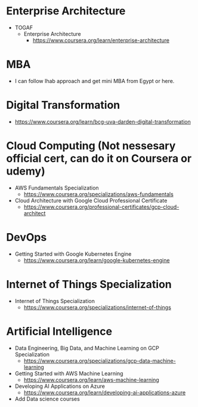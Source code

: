 # Enterprise Architecture 
- TOGAF
  - Enterprise Architecture
    - https://www.coursera.org/learn/enterprise-architecture


# MBA 
- I can follow Ihab approach and get mini MBA from Egypt or here.


# Digital Transformation
- https://www.coursera.org/learn/bcg-uva-darden-digital-transformation


# Cloud Computing (Not nessesary official cert, can do it on Coursera or udemy)
- AWS Fundamentals Specialization
  - https://www.coursera.org/specializations/aws-fundamentals
- Cloud Architecture with Google Cloud Professional Certificate
  - https://www.coursera.org/professional-certificates/gcp-cloud-architect


# DevOps
- Getting Started with Google Kubernetes Engine
  - https://www.coursera.org/learn/google-kubernetes-engine


# Internet of Things Specialization
- Internet of Things Specialization
  - https://www.coursera.org/specializations/internet-of-things


# Artificial Intelligence
- Data Engineering, Big Data, and Machine Learning on GCP Specialization
  - https://www.coursera.org/specializations/gcp-data-machine-learning
- Getting Started with AWS Machine Learning
  - https://www.coursera.org/learn/aws-machine-learning
- Developing AI Applications on Azure
  - https://www.coursera.org/learn/developing-ai-applications-azure
- Add Data science courses


